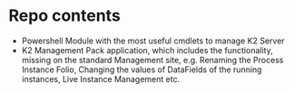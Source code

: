 # Repo contents
- Powershell Module with the most useful cmdlets to manage K2 Server
- K2 Management Pack application, which includes the functionality, missing on the standard Management site, e.g. Renaming the Process Instance Folio, Changing the values of DataFields of the running instances, Live Instance Management etc.  

